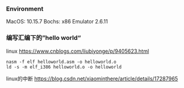 ### Environment
MacOS: 10.15.7
Bochs: x86 Emulator 2.6.11
### 编写汇编下的”hello world“

linux
https://www.cnblogs.com/liubiyonge/p/9405623.html
```
nasm -f elf helloworld.asm -o helloworld.o
ld -s -m elf_i386 helloworld.o -o helloworld
```
linux的中断
https://blog.csdn.net/xiaominthere/article/details/17287965